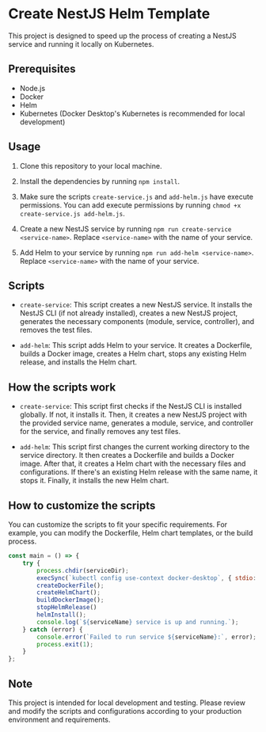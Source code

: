 # Create NestJS Helm Template

This project is designed to speed up the process of creating a NestJS service and running it locally on Kubernetes.

## Prerequisites

- Node.js
- Docker
- Helm
- Kubernetes (Docker Desktop's Kubernetes is recommended for local development)

## Usage

1. Clone this repository to your local machine.

2. Install the dependencies by running `npm install`.

3. Make sure the scripts `create-service.js` and `add-helm.js` have execute permissions. You can add execute permissions by running `chmod +x create-service.js add-helm.js`.

4. Create a new NestJS service by running `npm run create-service <service-name>`. Replace `<service-name>` with the name of your service.

5. Add Helm to your service by running `npm run add-helm <service-name>`. Replace `<service-name>` with the name of your service.

## Scripts

- `create-service`: This script creates a new NestJS service. It installs the NestJS CLI (if not already installed), creates a new NestJS project, generates the necessary components (module, service, controller), and removes the test files.

- `add-helm`: This script adds Helm to your service. It creates a Dockerfile, builds a Docker image, creates a Helm chart, stops any existing Helm release, and installs the Helm chart.

## How the scripts work

- `create-service`: This script first checks if the NestJS CLI is installed globally. If not, it installs it. Then, it creates a new NestJS project with the provided service name, generates a module, service, and controller for the service, and finally removes any test files.

- `add-helm`: This script first changes the current working directory to the service directory. It then creates a Dockerfile and builds a Docker image. After that, it creates a Helm chart with the necessary files and configurations. If there's an existing Helm release with the same name, it stops it. Finally, it installs the new Helm chart.

## How to customize the scripts

You can customize the scripts to fit your specific requirements. For example, you can modify the Dockerfile, Helm chart templates, or the build process.
```javascript
const main = () => {
    try {
        process.chdir(serviceDir);
        execSync(`kubectl config use-context docker-desktop`, { stdio: 'inherit' });
        createDockerFile();
        createHelmChart();
        buildDockerImage();
        stopHelmRelease()
        helmInstall();
        console.log(`${serviceName} service is up and running.`);
    } catch (error) {
        console.error(`Failed to run service ${serviceName}:`, error);
        process.exit(1);
    }
};
```
## Note

This project is intended for local development and testing. Please review and modify the scripts and configurations according to your production environment and requirements.
